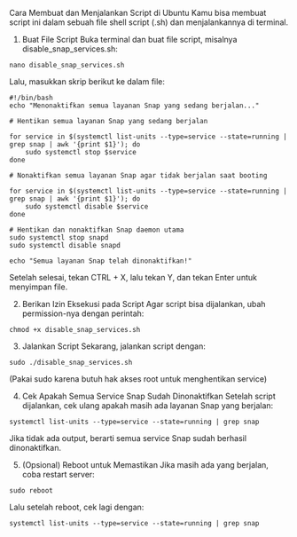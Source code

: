 Cara Membuat dan Menjalankan Script di Ubuntu
Kamu bisa membuat script ini dalam sebuah file shell script (.sh) dan menjalankannya di terminal.

1. Buat File Script
Buka terminal dan buat file script, misalnya disable_snap_services.sh:

```
nano disable_snap_services.sh
```
Lalu, masukkan skrip berikut ke dalam file:

```
#!/bin/bash
echo "Menonaktifkan semua layanan Snap yang sedang berjalan..."

# Hentikan semua layanan Snap yang sedang berjalan

for service in $(systemctl list-units --type=service --state=running | grep snap | awk '{print $1}'); do
    sudo systemctl stop $service
done

# Nonaktifkan semua layanan Snap agar tidak berjalan saat booting

for service in $(systemctl list-units --type=service --state=running | grep snap | awk '{print $1}'); do
    sudo systemctl disable $service
done

# Hentikan dan nonaktifkan Snap daemon utama
sudo systemctl stop snapd
sudo systemctl disable snapd

echo "Semua layanan Snap telah dinonaktifkan!"
```
Setelah selesai, tekan CTRL + X, lalu tekan Y, dan tekan Enter untuk menyimpan file.

2. Berikan Izin Eksekusi pada Script
Agar script bisa dijalankan, ubah permission-nya dengan perintah:

```
chmod +x disable_snap_services.sh
```
3. Jalankan Script
Sekarang, jalankan script dengan:
```
sudo ./disable_snap_services.sh
```
(Pakai sudo karena butuh hak akses root untuk menghentikan service)

4. Cek Apakah Semua Service Snap Sudah Dinonaktifkan
Setelah script dijalankan, cek ulang apakah masih ada layanan Snap yang berjalan:
```
systemctl list-units --type=service --state=running | grep snap
```
Jika tidak ada output, berarti semua service Snap sudah berhasil dinonaktifkan.

5. (Opsional) Reboot untuk Memastikan
Jika masih ada yang berjalan, coba restart server:
```
sudo reboot
```
Lalu setelah reboot, cek lagi dengan:
```
systemctl list-units --type=service --state=running | grep snap
```
